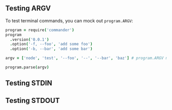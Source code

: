 ## Testing ARGV

To test terminal commands, you can mock out `program.ARGV`:

``` coffeescript
program = require('commander')
program
  .version('0.0.1')
  .option('-f, --foo', 'add some foo')
  .option('-b, --bar', 'add some bar')

argv = ['node', 'test', '--foo', '--', '--bar', 'baz'] # program.ARGV mock

program.parse(argv)
```

## Testing STDIN

## Testing STDOUT
